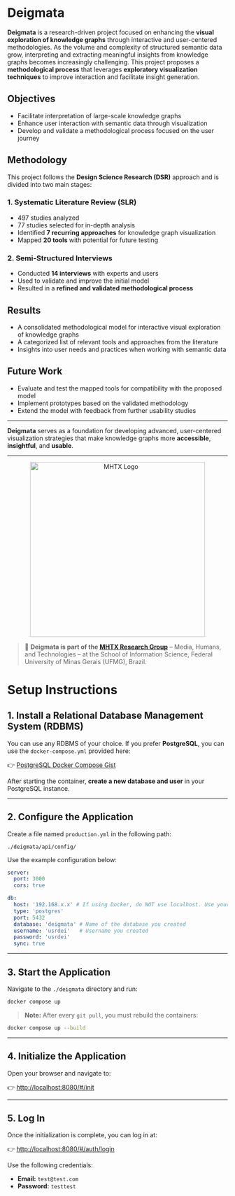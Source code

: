 
# Deigmata

**Deigmata** is a research-driven project focused on enhancing the **visual exploration of knowledge graphs** through interactive and user-centered methodologies. As the volume and complexity of structured semantic data grow, interpreting and extracting meaningful insights from knowledge graphs becomes increasingly challenging. This project proposes a **methodological process** that leverages **exploratory visualization techniques** to improve interaction and facilitate insight generation.

## Objectives

- Facilitate interpretation of large-scale knowledge graphs
- Enhance user interaction with semantic data through visualization
- Develop and validate a methodological process focused on the user journey

## Methodology

This project follows the **Design Science Research (DSR)** approach and is divided into two main stages:

### 1. Systematic Literature Review (SLR)
- 497 studies analyzed
- 77 studies selected for in-depth analysis
- Identified **7 recurring approaches** for knowledge graph visualization
- Mapped **20 tools** with potential for future testing

### 2. Semi-Structured Interviews
- Conducted **14 interviews** with experts and users
- Used to validate and improve the initial model
- Resulted in a **refined and validated methodological process**

## Results

- A consolidated methodological model for interactive visual exploration of knowledge graphs
- A categorized list of relevant tools and approaches from the literature
- Insights into user needs and practices when working with semantic data

## Future Work

- Evaluate and test the mapped tools for compatibility with the proposed model
- Implement prototypes based on the validated methodology
- Extend the model with feedback from further usability studies

---

**Deigmata** serves as a foundation for developing advanced, user-centered visualization strategies that make knowledge graphs more **accessible**, **insightful**, and **usable**.

---

<p align="center">
  <img src="https://mhtx.eci.ufmg.br/wp-content/uploads/2021/10/Logo-MHTX-horizontal-RGB-site-1-copiar.png" alt="MHTX Logo" width="400"/>
</p>

> 🧪 **Deigmata is part of the [MHTX Research Group](https://mhtx.eci.ufmg.br/)** – Media, Humans, and Technologies – at the School of Information Science, Federal University of Minas Gerais (UFMG), Brazil.


# Setup Instructions

## 1. Install a Relational Database Management System (RDBMS)

You can use any RDBMS of your choice. If you prefer **PostgreSQL**, you can use the `docker-compose.yml` provided here:

👉 [PostgreSQL Docker Compose Gist](https://gist.github.com/rafaro/a2e3ff15be51932972a1edbc0e0bf671)

After starting the container, **create a new database and user** in your PostgreSQL instance.

---

## 2. Configure the Application

Create a file named `production.yml` in the following path:

```
./deigmata/api/config/
```

Use the example configuration below:

```yaml
server:
  port: 3000
  cors: true

db:
  host: '192.168.x.x' # If using Docker, do NOT use localhost. Use your machine's IP address.
  type: 'postgres'
  port: 5432
  database: 'deigmata' # Name of the database you created
  username: 'usrdei'   # Username you created
  password: 'usrdei'
  sync: true
```

---

## 3. Start the Application

Navigate to the `./deigmata` directory and run:

```bash
docker compose up
```

> **Note:** After every `git pull`, you must rebuild the containers:

```bash
docker compose up --build
```

---

## 4. Initialize the Application

Open your browser and navigate to:

👉 [http://localhost:8080/#/init](http://localhost:8080/#/init)

---

## 5. Log In

Once the initialization is complete, you can log in at:

👉 [http://localhost:8080/#/auth/login](http://localhost:8080/#/auth/login)

Use the following credentials:

- **Email:** `test@test.com`
- **Password:** `testtest`
